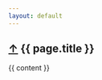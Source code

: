 ```yaml
---
layout: default
---
```


<article itemscope itemtype="http://schema.org/BlogPosting">
  <h1>
    <a href="/">&uarr;</a>
    {{ page.title }}
  </h1>

  {{ content }}

</article>

